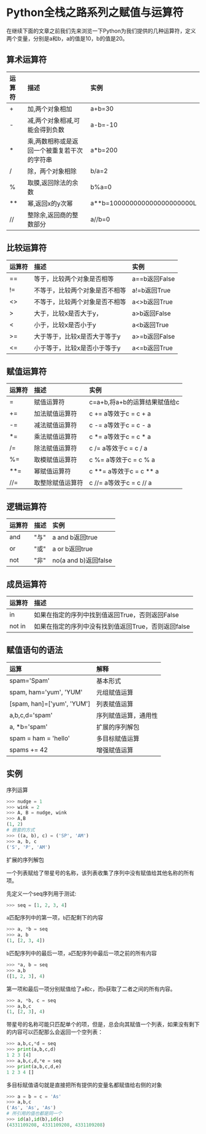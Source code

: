 # Python全栈之路系列之赋值与运算符

在继续下面的文章之前我们先来浏览一下Python为我们提供的几种运算符，定义两个变量，分别是a和b，a的值是10，b的值是20。

## 算术运算符

|运算符|描述|实例|
|:--|:--|:--|
|+|加,两个对象相加|a+b=30|
|-|减,两个对象相减,可能会得到负数|a-b=-10|
|*|乘,两数相称或是返回一个被重复若干次的字符串|a\*b=200|
|/|除，两个对象相除|b/a=2|
|%|取膜,返回除法的余数|b%a=0|
|**|幂,返回x的y次幂|a**b=100000000000000000000L|
|//|整除余,返回商的整数部分|a//b=0|

## 比较运算符

|运算符|描述|实例|
|:--|:--|:--|
|==|等于，比较两个对象是否相等|a==b返回False|
|!=|不等于，比较两个对象是否不相等|a!=b返回True|
|<>|不等于，比较两个对象是否不相等|a<>b返回True|
|>|大于，比较x是否大于y，|a>b返回False|
|<|小于，比较x是否小于y|a<b返回True|
|>=|大于等于，比较x是否大于等于y|a>=b返回False|
|<=|小于等于，比较x是否小于等于y|a<=b返回True|

## 赋值运算符

|运算符|描述|实例|
|:--|:--|:--|
|=|赋值运算符|c=a+b,将a+b的运算结果赋值给c|
|+=|加法赋值运算符|c += a等效于c = c + a|
|-=|减法赋值运算符|c -= a等效于c = c - a|
|*=|乘法赋值运算符|c *= a等效于c = c * a|
|/=|除法赋值运算符|c /= a等效于c = c / a|
|%=|取模赋值运算符|c %= a等效于c = c % a|
|**=|幂赋值运算符|c **= a等效于c = c ** a|
|//=|取整除赋值运算符|c //= a等效于c = c // a|

## 逻辑运算符

|运算符|描述|实例|
|:--|:--|:--|
|and|"与"|a and b返回true|
|or|"或"|a or b返回true|
|not|"非"|no(a and b)返回false|

## 成员运算符

|运算符|描述|
|:--|:--|
|in|如果在指定的序列中找到值返回True，否则返回False|
|not in|如果在指定的序列中没有找到值返回True，否则返回false|


## 赋值语句的语法

|运算|解释|
|:--|:--|
|spam='Spam'|基本形式|
|spam, ham='yum', 'YUM'|元组赋值运算|
|[spam, han]=['yum', 'YUM']|列表赋值运算|
|a,b,c,d='spam'|序列赋值运算，通用性|
|a, *b='spam'|扩展的序列解包|
|spam = ham = 'hello'|多目标赋值运算|
|spams += 42|增强赋值运算|

## 实例

序列运算

```python
>>> nudge = 1
>>> wink = 2
>>> A, B = nudge, wink
>>> A,B
(1, 2)
# 嵌套的方式
>>> ((a, b), c) = ('SP', 'AM')
>>> a, b, c
('S', 'P', 'AM')
```

扩展的序列解包

一个列表赋给了带星号的名称，该列表收集了序列中没有赋值给其他名称的所有项。

先定义一个seq序列用于测试:

```python
>>> seq = [1, 2, 3, 4]
```

`a`匹配序列中的第一项，`b`匹配剩下的内容

```python
>>> a, *b = seq
>>> a, b
(1, [2, 3, 4])
```

`b`匹配序列中的最后一项，`a`匹配序列中最后一项之前的所有内容

```python
>>> *a, b = seq
>>> a,b
([1, 2, 3], 4)
```

第一项和最后一项分别赋值给了`a`和`c`，而`b`获取了二者之间的所有内容。

```python
>>> a, *b, c = seq
>>> a,b,c
(1, [2, 3], 4)
```

带星号的名称可能只匹配单个的项，但是，总会向其赋值一个列表，如果没有剩下的内容可以匹配那么会返回一个空列表：

```python
>>> a,b,c,*d = seq
>>> print(a,b,c,d)
1 2 3 [4]
>>> a,b,c,d,*e = seq
>>> print(a,b,c,d,e)
1 2 3 4 []
```

多目标赋值语句就是直接把所有提供的变量名都赋值给右侧的对象

```python
>>> a = b = c = 'As'
>>> a,b,c
('As', 'As', 'As')
# 所引用的值也都是同一个
>>> id(a),id(b),id(c)
(4331109208, 4331109208, 4331109208)
```